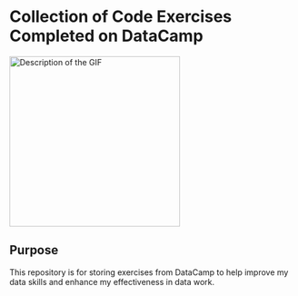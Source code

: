 # Collection of Code Exercises Completed on DataCamp
<img src="https://i.giphy.com/media/v1.Y2lkPTc5MGI3NjExdTI5Z2l1NHZkMGxmaGl6MGpvNjl2NGFjaXF5bzhleDZ1ejJ0MjY4cSZlcD12MV9pbnRlcm5hbF9naWZfYnlfaWQmY3Q9Zw/3oriO6qJiXajN0TyDu/giphy.gif" alt="Description of the GIF" width="300"/>

## Purpose
This repository is for storing exercises from DataCamp to help improve my data skills and enhance my effectiveness in data work.
